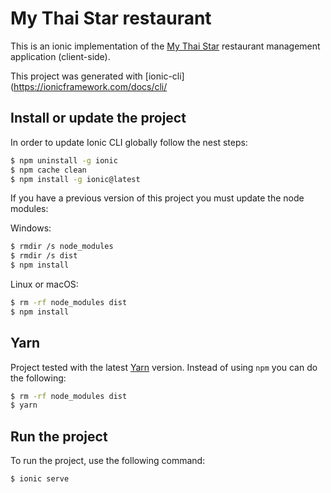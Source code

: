 # My Thai Star restaurant

This is an ionic implementation of the [My Thai Star](https://github.com/oasp/my-thai-star) restaurant management application (client-side).

This project was generated with [ionic-cli](https://ionicframework.com/docs/cli/

## Install or update the project

In order to update Ionic CLI globally follow the nest steps:

```bash
$ npm uninstall -g ionic
$ npm cache clean
$ npm install -g ionic@latest
```

If you have a previous version of this project you must update the node modules:

Windows:

```bash
$ rmdir /s node_modules
$ rmdir /s dist
$ npm install
```

Linux or macOS:

```bash
$ rm -rf node_modules dist
$ npm install
```

## Yarn

Project tested with the latest [Yarn](https://yarnpkg.com/lang/en/) version. Instead of using `npm` you can do the following:

```bash
$ rm -rf node_modules dist
$ yarn
```

## Run the project

To run the project, use the following command:

```bash
$ ionic serve
```
